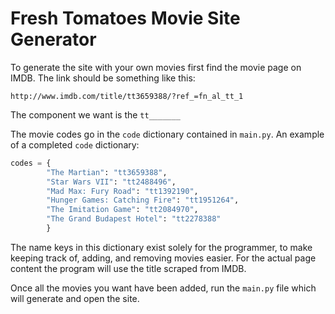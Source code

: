 # Fresh Tomatoes Movie Site Generator

To generate the site with your own movies first find the movie page on IMDB. The link should be something like this:

```
http://www.imdb.com/title/tt3659388/?ref_=fn_al_tt_1
```

The component we want is the `tt_______`

The movie codes go in the `code` dictionary contained in `main.py`. An example of a completed `code` dictionary:

```python
codes = {
        "The Martian": "tt3659388",
        "Star Wars VII": "tt2488496",
        "Mad Max: Fury Road": "tt1392190",
        "Hunger Games: Catching Fire": "tt1951264",
        "The Imitation Game": "tt2084970",
        "The Grand Budapest Hotel": "tt2278388"
        }
```

The name keys in this dictionary exist solely for the programmer, to make keeping track of, adding, and removing movies easier. For the actual page content the program will use the title scraped from IMDB.

Once all the movies you want have been added, run the `main.py` file which will generate and open the site.
